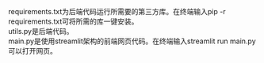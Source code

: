 requirements.txt为后端代码运行所需要的第三方库。在终端输入pip -r requirements.txt可将所需的库一键安装。  
utils.py是后端代码。  
main.py是使用streamlit架构的前端网页代码。在终端输入streamlit run main.py可以打开网页。  
